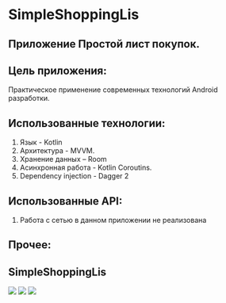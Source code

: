 # SimpleShoppingLis

## Приложение Простой лист покупок. 

## Цель приложения: 
 Практическое применение современных технологий Android разработки.

## Использованные технологии:
1. Язык - Kotlin
2. Архитектура - MVVM.
3. Хранение данных – Room
4. Асинхронная работа - Kotlin Coroutins.
5. Dependency injection - Dagger 2

## Использованные API:
1. Работа с сетью в данном приложении не реализована

## Прочее:

## SimpleShoppingLis
![](https://ibb.co/WFgxK30) ![](https://ibb.co/BNYZzKf)
![](https://ibb.co/jDc19QM)  


